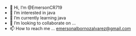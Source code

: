 - 👋 Hi, I’m @EmersonCR719
- 👀 I’m interested in java
- 🌱 I’m currently learning java
- 💞️ I’m looking to collaborate on ...
- 📫 How to reach me ... emersonalbornozalvarez@gmail.com

<!---
EmersonCR719/EmersonCR719 is a ✨ special ✨ repository because its `README.md` (this file) appears on your GitHub profile.
You can click the Preview link to take a look at your changes.
--->
